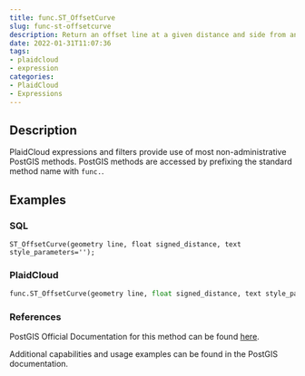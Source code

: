 ```yaml
---
title: func.ST_OffsetCurve
slug: func-st-offsetcurve
description: Return an offset line at a given distance and side from an input line
date: 2022-01-31T11:07:36
tags:
- plaidcloud
- expression
categories:
- PlaidCloud
- Expressions
---
```



## Description


PlaidCloud expressions and filters provide use of most non-administrative PostGIS methods. PostGIS methods are accessed by prefixing the standard method name with `func.`.



## Examples


### SQL



```
ST_OffsetCurve(geometry line, float signed_distance, text style_parameters='');
```


### PlaidCloud



```python
func.ST_OffsetCurve(geometry line, float signed_distance, text style_parameters='')
```


### References


PostGIS Official Documentation for this method can be found [here](https://postgis.net/docs/manual-3.1/ST_OffsetCurve.html).



Additional capabilities and usage examples can be found in the PostGIS documentation.

